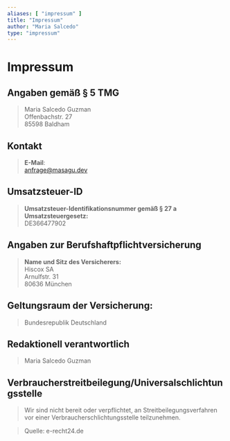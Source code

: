 ```yaml
---
aliases: [ "impressum" ]
title: "Impressum"
author: "Maria Salcedo"
type: "impressum"
---
```


# Impressum

## Angaben gemäß § 5 TMG

> Maria Salcedo Guzman \
> Offenbachstr. 27 \
> 85598 Baldham 

## Kontakt

> **E-Mail**:\
> anfrage@masagu.dev


## Umsatzsteuer-ID

> **Umsatzsteuer-Identifikationsnummer gemäß § 27 a Umsatzsteuergesetz:** \
> DE366477902

## Angaben zur Berufshaftpflichtversicherung

> **Name und Sitz des Versicherers:** \
> Hiscox SA\
> Arnulfstr. 31\
> 80636 München

## Geltungsraum der Versicherung:
> Bundesrepublik Deutschland

## Redaktionell verantwortlich
> Maria Salcedo Guzman

## Verbraucherstreitbeilegung/Universalschlichtungsstelle
> Wir sind nicht bereit oder verpflichtet, an Streitbeilegungsverfahren \
> vor einer Verbraucherschlichtungsstelle teilzunehmen.

> Quelle: e-recht24.de

